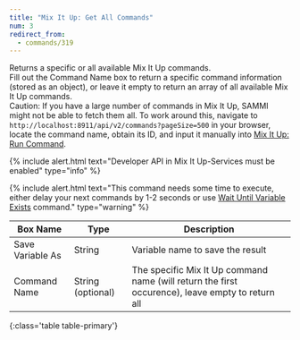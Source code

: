 ```yaml
---
title: "Mix It Up: Get All Commands"
num: 3
redirect_from:
  - commands/319
---
```


Returns a specific or all available Mix It Up commands.  
Fill out the Command Name box to return a specific command information (stored as an object), or leave it empty to return an array of all available Mix It Up commands.  
Caution: If you have a large number of commands in Mix It Up, SAMMI might not be able to fetch them all. To work around this, navigate to `http://localhost:8911/api/v2/commands?pageSize=500` in your browser, locate the command name, obtain its ID, and input it manually into [Mix It Up: Run Command](#mixitupruncommand).

{% include alert.html text="Developer API in Mix It Up-Services must be enabled" type="info" %} 

{% include alert.html text="This command needs some time to execute, either delay your next commands by 1-2 seconds or use <a href='/docs/commands/wait#waituntilvariableexists'>Wait Until Variable Exists</a> command." type="warning" %}

| Box Name | Type | Description | 
|-------|--------|--------|
|Save Variable As|String | Variable name to save the result
|Command Name|String (optional)|The specific Mix It Up command name (will return the first occurence), leave empty to return all
{:class='table table-primary'}
